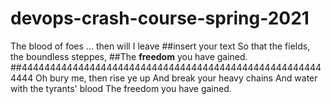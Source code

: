 # devops-crash-course-spring-2021
The blood of foes ... then will I leave
##insert your text
So that the fields, the boundless steppes,
##The **freedom** you have gained.
##444444444444444444444444444444444444444444444444444444444
Oh bury me, then rise ye up
And break your heavy chains
And water with the tyrants' blood
The freedom you have gained.
